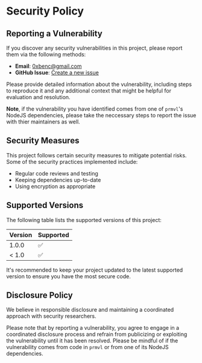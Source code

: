 
# Security Policy

## Reporting a Vulnerability

If you discover any security vulnerabilities in this project, please report them
via the following methods:

- **Email**: [0xbenc@gmail.com](mailto:0xbenc@gmail.com)
- **GitHub Issue**: [Create a new issue](https://github.com/0xbenc/prmvl/issues/new)

Please provide detailed information about the vulnerability, including steps to
reproduce it and any additional context that might be helpful for evaluation and resolution.

**Note**, if the vulnerability you have identified comes from one of `prmvl`'s NodeJS
dependencies, please take the neccessary steps to report the issue with thier
maintainers as well.

## Security Measures

This project follows certain security measures to mitigate potential risks.
Some of the security practices implemented include:

- Regular code reviews and testing
- Keeping dependencies up-to-date
- Using encryption as appropriate

## Supported Versions

The following table lists the supported versions of this project:

| Version | Supported          |
| ------- | ------------------ |
| 1.0.0   | :white_check_mark: |
| < 1.0   | :white_check_mark: |

It's recommended to keep your project updated to the latest supported version to
ensure you have the most secure code.

## Disclosure Policy

We believe in responsible disclosure and maintaining a coordinated approach with
security researchers.

Please note that by reporting a vulnerability, you agree to engage in a coordinated
disclosure process and refrain from publicizing or exploiting the vulnerability
until it has been resolved. Please be mindful of if the vulnerability comes from
code in `prmvl` or from one of its NodeJS dependencies.
